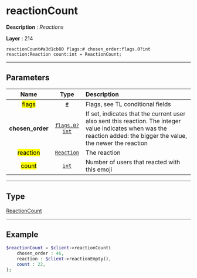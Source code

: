 # reactionCount

**Description** : *Reactions*

**Layer** : 214

```tl
reactionCount#a3d1cb80 flags:# chosen_order:flags.0?int reaction:Reaction count:int = ReactionCount;
```

---

## Parameters

| Name | Type | Description |
| :---: | :---: | :--- |
| <mark>flags</mark> | [`#`](type/#) | Flags, see TL conditional fields |
| **chosen_order** | [`flags.0?int`](type/int) | If set, indicates that the current user also sent this reaction. The integer value indicates when was the reaction added: the bigger the value, the newer the reaction |
| <mark>reaction</mark> | [`Reaction`](type/Reaction) | The reaction |
| <mark>count</mark> | [`int`](type/int) | Number of users that reacted with this emoji |

---

## Type

[ReactionCount](type/ReactionCount)

---

## Example

```php
$reactionCount = $client->reactionCount(
	chosen_order : 46,
	reaction : $client->reactionEmpty(),
	count : 22,
);
```